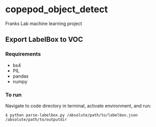 # copepod_object_detect
Franks Lab machine learning project

## Export LabelBox to VOC
### Requirements
- bs4
- PIL
- pandas
- numpy

### To run
Navigate to code directory in terminal, activate environment, and run:

```
$ python parse-labelbox.py /absolute/path/to/labelbox.json /absolute/path/to/outputdir
```
